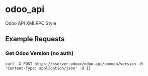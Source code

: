 # odoo_api
Odoo API XMLRPC Style

## Example Requests

### Get Odoo Version (no auth)

```curl -X POST https://<server-odoo>/odoo-api/common/version -H 'Content-Type: application/json' -d {}```
